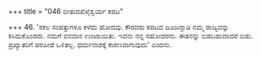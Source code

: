 +++
title = "046 ಬೀತುದಖಿಳೈಶ್ವರ್ಯ ಕಪಟ"

+++
46. 'ಸಕಲ ಸಂಪತ್ತುಗಳೂ ಕಳೆದು ಹೋದವು.  ಕೌರವರು ಕಪಟದ ಜೂಜನ್ನಾಡಿ ನಮ್ಮ ರಾಜ್ಯವನ್ನು ಕಸಿದುಕೊಂಡರು. ನಮಗೆ ವನವಾಸ ಉಂಟಾಯಿತು. ಇವನು ನನ್ನ ಸಹೋದರನು. ಈತನನ್ನು ಬಿಡಬಹುದಾದರೆ ಬಿಡು. ಪ್ರಖ್ಯಾತರಿಗೆ ಪರಪೀಡೆ ಒಳಿತಲ್ಲ. ಧರ್ಮನಾಶಕ್ಕೆ ಕಾರಣವಾಗುವುದು' ಎಂದನು.